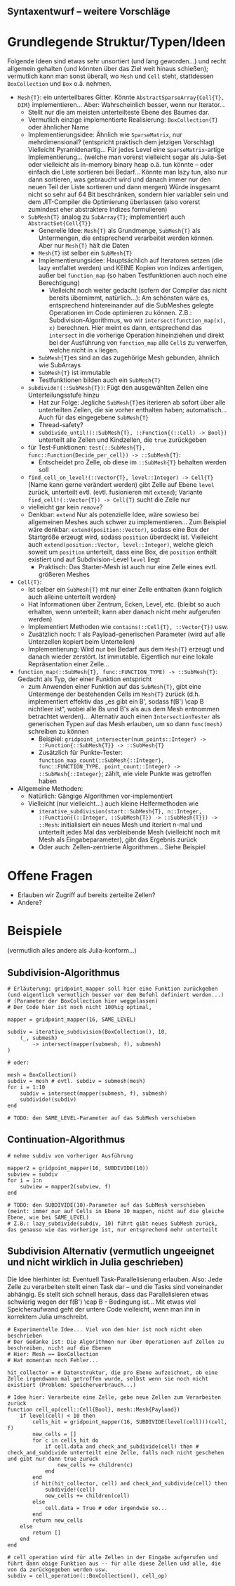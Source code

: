 Syntaxentwurf – weitere Vorschläge
----------------------------------

# Grundlegende Struktur/Typen/Ideen

Folgende Ideen sind etwas sehr unsortiert (und lang geworden...) und recht allgemein gehalten (und könnten über das Ziel weit hinaus schießen); vermutlich kann man sonst überall, wo `Mesh` und `Cell` steht, stattdessen `BoxCollection` und `Box` o.ä. nehmen.

* `Mesh{T}`: ein unterteilbares Gitter. Könnte `AbstractSparseArray{Cell{T}, DIM}` implementieren... Aber: Wahrscheinlich besser, wenn nur Iterator...
    * Stellt nur die am meisten unterteilteste Ebene des Baumes dar.
    * Vermutlich einzige implementierte Realisierung: `BoxCollection{T}` oder ähnlicher Name
    * Implementierungsidee: Ähnlich wie `SparseMatrix`, nur mehrdimensional? (entspricht praktisch dem jetzigen Vorschlag) Vielleicht Pyramidenartig... Für jedes Level eine `SparseMatrix`-artige Implementierung... (welche man vorerst vielleicht sogar als Julia-Set oder vielleicht als in-memory binary heap o.ä. tun könnte – oder einfach die Liste sortieren bei Bedarf... Könnte man lazy tun, also nur dann sortieren, was gebraucht wird und danach immer nur den neuen Teil der Liste sortieren und dann mergen) Würde insgesamt nicht so sehr auf 64 Bit beschränken, sondern hier variabler sein und dem JIT-Compiler die Optimierung überlassen (also vorerst zumindest eher abstraktere Indizes formulieren)
    * `SubMesh{T}` analog zu `SubArray{T}`; implementiert auch `AbstractSet{Cell{T}}`
        * Generelle Idee: `Mesh{T}` als Grundmenge, `SubMesh{T}` als Untermengen, die entsprechend verarbeitet werden können. Aber nur `Mesh{T}` hält die Daten
        * `Mesh{T}` ist selber ein `SubMesh{T}`
        * Implementierungsidee: Hauptsächlich auf Iteratoren setzen (die lazy entfaltet werden) und KEINE Kopien von Indizes anfertigen, außer bei `function_map` (so haben Testfunktionen auch noch eine Berechtigung)
            * Vielleicht noch weiter gedacht (sofern der Compiler das nicht bereits übernimmt, natürlich...): Am schönsten wäre es, entsprechend hintereinander auf die SubMeshes gelegte Operationen im Code optimieren zu können. Z.B.: Subdivision-Algorithmus, wo wir `intersect(function_map(x), x)` berechnen. Hier meint es dann, entsprechend das `intersect` in die vorherige Operation hineinziehen und direkt bei der Ausführung von `function_map` alle `Cell`s zu verwerfen, welche nicht in `x` liegen.
        * `SubMesh{T}`es sind an das zugehörige Mesh gebunden, ähnlich wie SubArrays
        * `SubMesh{T}` ist immutable
        * Testfunktionen bilden auch ein `SubMesh{T}`
    * `subdivide!(::SubMesh{T})`: Fügt den ausgewählten Zellen eine Unterteilungsstufe hinzu
        * Hat zur Folge: Jegliche `SubMesh{T}`es iterieren ab sofort über alle unterteilten Zellen, die sie vorher enthalten haben; automatisch... Auch für das eingegebene `SubMesh{T}`
        * Thread-safety?
        * `subdivide_until!(::SubMesh{T}, ::Function{(::Cell) -> Bool})` unterteilt alle Zellen und Kindzellen, die `true` zurückgeben
    * für Test-Funktionen: `test(::SubMesh{T}, func::Function{Decide_per_cell}) -> ::SubMesh{T}`:
        * Entscheidet pro Zelle, ob diese im `::SubMesh{T}` behalten werden soll
    * `find_cell_on_level!(::Vector{T}, level::Integer) -> Cell{T}` (Name kann gerne verändert werden) gibt Zelle auf Ebene `level` zurück, unterteilt evtl. (evtl. fusionieren mit `extend`); Variante `find_cell!(::Vector{T}) -> Cell{T}` sucht die Zelle nur
    * vielleicht gar kein `remove`?
    * Denkbar: `extend` Nur als potenzielle Idee, wäre sowieso bei allgemeinen Meshes auch schwer zu implementieren... Zum Beispiel wäre denkbar: `extend(position::Vector)`, sodass eine Box der Startgröße erzeugt wird, sodass `position` überdeckt ist. Vielleicht auch `extend(position::Vector, level::Integer)`, welche gleich soweit um `position` unterteilt, dass eine Box, die `position` enthält existiert und auf Subdivision-Level `level` liegt
        * Praktisch: Das Starter-Mesh ist auch nur eine Zelle eines evtl. größeren Meshes
* `Cell{T}`:
    * Ist selber ein `SubMesh{T}` mit nur einer Zelle enthalten (kann folglich auch alleine unterteilt werden)
    * Hat Informationen über Zentrum, Ecken, Level, etc. (bleibt so auch erhalten, wenn unterteilt; kann aber danach nicht mehr aufgerufen werden)
    * Implementiert Methoden wie `contains(::Cell{T}, ::Vector{T})` usw.
    * Zusätzlich noch: `T` als Payload-generischen Parameter (wird auf alle Unterzellen kopiert beim Unterteilen)
    * Implementierung: Wird nur bei Bedarf aus dem `Mesh{T}` erzeugt und danach wieder zerstört. Ist immutable. Eigentlich nur eine lokale Repräsentation einer Zelle...
* `function_map(::SubMesh{T}, func::FUNCTION_TYPE) -> ::SubMesh{T}`: Gedacht als Typ, der einer Funktion entspricht
    * zum Anwenden einer Funktion auf das `SubMesh{T}`, gibt eine Untermenge der bestehenden Cells im `Mesh{T}` zurück (d.h. implementiert effektiv das „es gibt ein B', sodass f(B') \cap B nichtleer ist“, wobei alle Bs und B's als aus dem Mesh entnommen betrachtet werden)... Alternativ auch einen `IntersectionTester` als generischen Typen auf das Mesh erlauben, um so dann `func(mesh)` schreiben zu können
        * Beispiel: `gridpoint_intersecter(num_points::Integer) -> ::Function{::SubMesh{T}} -> ::SubMesh{T}`
        * Zusätzlich für Punkte-Tester: `function_map_count(::SubMesh{::Integer}, func::FUNCTION_TYPE, point_count::Integer) -> ::SubMesh{::Integer}`; zählt, wie viele Punkte was getroffen haben
* Allgemeine Methoden:
    * Natürlich: Gängige Algorithmen vor-implementiert
    * Vielleicht (nur vielleicht...) auch kleine Helfermethoden wie
        * `iterative_subdivision(start::SubMesh{T}, n::Integer, ::Function{(::Integer, ::SubMesh{T}) -> ::SubMesh{T}}) -> ::Mesh`: initialisiert ein neues Mesh und iteriert n-mal und unterteilt jedes Mal das verbleibende Mesh (vielleicht noch mit Mesh als Eingabeparameter), gibt das Ergebnis zurück
        * Oder auch: Zellen-zentrierte Algorithmen... Siehe Beispiel

# Offene Fragen

* Erlauben wir Zugriff auf bereits zerteilte Zellen?
* Andere?

# Beispiele
(vermutlich alles andere als Julia-konform...)

## Subdivision-Algorithmus
```
# Erläuterung: gridpoint_mapper soll hier eine Funktion zurückgeben (und eigentlich vermutlich besser vor dem Befehl definiert werden...)
# (Parameter der BoxCollection hier weggelassen)
# Der Code hier ist noch nicht 100%ig optimal, 

mapper = gridpoint_mapper(16, SAME_LEVEL)

subdiv = iterative_subdivision(BoxCollection(), 10,
    (_, submesh)
        -> intersect(mapper(submesh, f), submesh)
)

# oder:

mesh = BoxCollection()
subdiv = mesh # evtl. subdiv = submesh(mesh)
for i = 1:10
    subdiv = intersect(mapper(submesh, f), submesh)
    subdivide!(subdiv)
end

# TODO: den SAME_LEVEL-Parameter auf das SubMesh verschieben
```

## Continuation-Algorithmus
```
# nehme subdiv von vorheriger Ausführung

mapper2 = gridpoint_mapper(16, SUBDIVIDE(10))
subview = subdiv
for i = 1:n
    subview = mapper2(subview, f)
end

# TODO: den SUBDIVIDE(10)-Parameter auf das SubMesh verschieben (meint: immer nur auf Cells in Ebene 10 mappen, nicht auf die gleiche Ebene, wie bei SAME_LEVEL)
# Z.B.: lazy_subdivide(subdiv, 10) führt gibt neues SubMesh zurück, das genauso wie das vorherige ist, nur entsprechend mehr unterteilt
```

## Subdivision Alternativ (vermutlich ungeeignet und nicht wirklich in Julia geschrieben)
Die Idee hierhinter ist: Eventuell Task-Parallelisierung erlauben.
Also: Jede Zelle zu verarbeiten stellt einen Task dar – und die Tasks sind voneinander abhängig.
Es stellt sich schnell heraus, dass das Parallelisieren etwas schwierig wegen der f(B') \cap B - Bedingung ist... Mit etwas viel Speicheraufwand geht der untere Code vielleicht, wenn man ihn in korrektem Julia umschreibt.

```
# Experimentelle Idee... Viel von dem hier ist noch nicht oben beschrieben
# Der Gedanke ist: Die Algorithmen nur über Operationen auf Zellen zu beschreiben, nicht auf die Ebenen
# Hier: Mesh == BoxCollection
# Hat momentan noch Fehler...

hit_collector = # Datenstruktur, die pro Ebene aufzeichnet, ob eine Zelle irgendwann mal getroffen wurde, selbst wenn sie noch nicht existiert (Problem: Speicherverbrauch...)

# Idee hier: Verarbeite eine Zelle, gebe neue Zellen zum Verarbeiten zurück
function cell_op(cell::Cell{Bool}, mesh::Mesh{Payload})
    if level(cell) < 10 then
        cells_hit = gridpoint_mapper(16, SUBDIVIDE(level(cell)))(cell, f)
        new_cells = []
        for c in cells_hit do
            if cell.data and check_and_subdivide(cell) then # check_and_subdivide unterteilt eine Zelle, falls noch nicht geschehen und gibt nur dann true zurück
                new_cells += children(c)
            end
        end
        if hit(hit_collector, cell) and check_and_subdivide(cell) then
            subdivide!(cell)
            new_cells += children(cell)
        else
            cell.data = True # oder irgendwie so...
        end
        return new_cells
    else
        return []
    end
end

# cell_operation wird für alle Zellen in der Eingabe aufgerufen und führt dann obige Funktion aus -- für alle diese Zellen und alle, die von da zurückgegeben werden usw.
subdiv = cell_operation(::BoxCollection(), cell_op)
```

